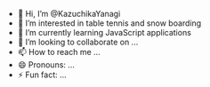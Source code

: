 - 👋 Hi, I’m @KazuchikaYanagi
- 👀 I’m interested in table tennis and snow boarding
- 🌱 I’m currently learning JavaScript applications
- 💞️ I’m looking to collaborate on ...
- 📫 How to reach me ...
- 😄 Pronouns: ...
- ⚡ Fun fact: ...

<!---
KazuchikaYanagi/KazuchikaYanagi is a ✨ special ✨ repository because its `README.md` (this file) appears on your GitHub profile.
You can click the Preview link to take a look at your changes.
--->

